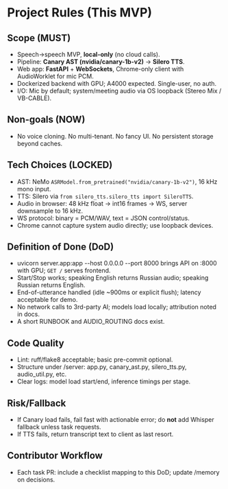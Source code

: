 # Project Rules (This MVP)

## Scope (MUST)
- Speech→speech MVP, **local-only** (no cloud calls).
- Pipeline: **Canary AST (nvidia/canary-1b-v2)** → **Silero TTS**.
- Web app: **FastAPI** + **WebSockets**, Chrome-only client with AudioWorklet for mic PCM.
- Dockerized backend with GPU; A4000 expected. Single-user, no auth.
- I/O: Mic by default; system/meeting audio via OS loopback (Stereo Mix / VB-CABLE).

## Non-goals (NOW)
- No voice cloning. No multi-tenant. No fancy UI. No persistent storage beyond caches.

## Tech Choices (LOCKED)
- AST: NeMo `ASRModel.from_pretrained("nvidia/canary-1b-v2")`, 16 kHz mono input.
- TTS: Silero via `from silero_tts.silero_tts import SileroTTS`.
- Audio in browser: 48 kHz float → int16 frames → WS, server downsample to 16 kHz.
- WS protocol: binary = PCM/WAV, text = JSON control/status.
- Chrome cannot capture system audio directly; use loopback devices.

## Definition of Done (DoD)
- uvicorn server.app:app --host 0.0.0.0 --port 8000 brings API on :8000 with GPU; `GET /` serves frontend.
- Start/Stop works; speaking English returns Russian audio; speaking Russian returns English.
- End-of-utterance handled (idle ~900ms or explicit flush); latency acceptable for demo.
- No network calls to 3rd-party AI; models load locally; attribution noted in docs.
- A short RUNBOOK and AUDIO_ROUTING docs exist.

## Code Quality
- Lint: ruff/flake8 acceptable; basic pre-commit optional.
- Structure under /server: app.py, canary_ast.py, silero_tts.py, audio_util.py, etc.
- Clear logs: model load start/end, inference timings per stage.

## Risk/Fallback
- If Canary load fails, fail fast with actionable error; do **not** add Whisper fallback unless task requests.
- If TTS fails, return transcript text to client as last resort.

## Contributor Workflow
- Each task PR: include a checklist mapping to this DoD; update /memory on decisions.
